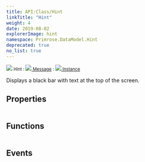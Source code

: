 ```yaml
---
title: API:Class/Hint
linkTitle: "Hint"
weight: 4
date: 2019-08-02
explorerImage: hint
namespace: Primrose.DataModel.Hint
deprecated: true
no_list: true
---
```

<small class="inheritance">
<span class="deprecated" href="/docs/api-reference/Class/Hint"><img src="/icons/silk/hint.png"/>&nbsp;Hint</span>&nbsp;:&nbsp;<a class="deprecated" href="/docs/api-reference/Class/Message"><img src="/icons/silk/hint.png"/>&nbsp;Message</a>&nbsp;:&nbsp;<a class="" href="/docs/api-reference/Class/Instance"><img src="/icons/silk/default.png"/>&nbsp;Instance</a></small>
<p class="summary">

Displays a black bar with text at the top of the screen.

</p>
 
## Properties
 
<table class="studiohide">
<tbody>
</tbody>
</table>
 
## Functions
 
<table class="studiohide">
<tbody>
</tbody>
</table>
 
## Events
 
<table class="studiohide">
<tbody>
</tbody>
</table>
<b>
</b>
<div class="inheritors">
<ul class="root">
</ul>
</div>
